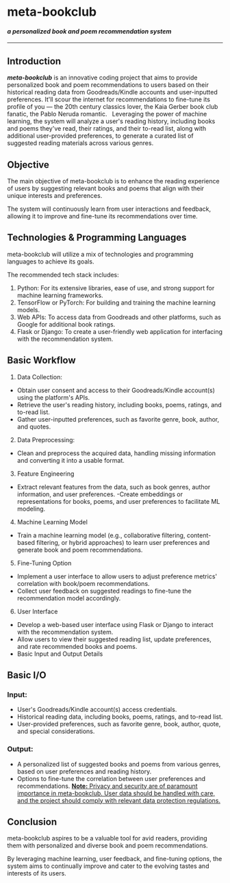 # meta-bookclub

#### *a personalized book and poem recommendation system*

----------------

## Introduction
__*meta-bookclub*__ is an innovative coding project that aims to provide personalized book and poem recommendations to users based on their historical reading data from Goodreads/Kindle accounts and user-inputted preferences. It'll scour the internet for recommendations to fine-tune its profile of you &mdash; the 20th century classics lover, the Kaia Gerber book club fanatic, the Pablo Neruda romantic. 
&nbsp;
Leveraging the power of machine learning, the system will analyze a user's reading history, including books and poems they've read, their ratings, and their to-read list, along with additional user-provided preferences, to generate a curated list of suggested reading materials across various genres.


## Objective
The main objective of meta-bookclub is to enhance the reading experience of users by suggesting relevant books and poems that align with their unique interests and preferences. 

The system will continuously learn from user interactions and feedback, allowing it to improve and fine-tune its recommendations over time.


## Technologies & Programming Languages
meta-bookclub will utilize a mix of technologies and programming languages to achieve its goals. 

The recommended tech stack includes:
1. Python: For its extensive libraries, ease of use, and strong support for machine learning frameworks.
2. TensorFlow or PyTorch: For building and training the machine learning models.
3. Web APIs: To access data from Goodreads and other platforms, such as Google for additional book ratings.
4. Flask or Django: To create a user-friendly web application for interfacing with the recommendation system.


## Basic Workflow
1. Data Collection:
   
- Obtain user consent and access to their Goodreads/Kindle account(s) using the platform's APIs.
- Retrieve the user's reading history, including books, poems, ratings, and to-read list.
- Gather user-inputted preferences, such as favorite genre, book, author, and quotes.
2. Data Preprocessing:
  
- Clean and preprocess the acquired data, handling missing information and converting it into a usable format.
3. Feature Engineering
  
- Extract relevant features from the data, such as book genres, author information, and user preferences.
-Create embeddings or representations for books, poems, and user preferences to facilitate ML modeling.
4. Machine Learning Model
  
- Train a machine learning model (e.g., collaborative filtering, content-based filtering, or hybrid approaches) to learn user preferences and generate book and poem recommendations.
5. Fine-Tuning Option

- Implement a user interface to allow users to adjust preference metrics' correlation with book/poem recommendations.
- Collect user feedback on suggested readings to fine-tune the recommendation model accordingly.
6. User Interface

- Develop a web-based user interface using Flask or Django to interact with the recommendation system.
- Allow users to view their suggested reading list, update preferences, and rate recommended books and poems.
- Basic Input and Output Details


## Basic I/O


### Input:
- User's Goodreads/Kindle account(s) access credentials.
- Historical reading data, including books, poems, ratings, and to-read list.
- User-provided preferences, such as favorite genre, book, author, quote, and special considerations.

### Output:
- A personalized list of suggested books and poems from various genres, based on user preferences and reading history.
- Options to fine-tune the correlation between user preferences and recommendations.
<ins>__Note<ins>:__ Privacy and security are of paramount importance in meta-bookclub. User data should be handled with care, and the project should comply with relevant data protection regulations.


## Conclusion
meta-bookclub aspires to be a valuable tool for avid readers, providing them with personalized and diverse book and poem recommendations. 

By leveraging machine learning, user feedback, and fine-tuning options, the system aims to continually improve and cater to the evolving tastes and interests of its users.

